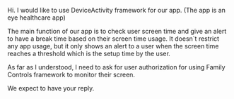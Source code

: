 Hi. I would like to use DeviceActivity framework for our app. (The app is an eye healthcare app)

The main function of our app is to check user screen time and give an alert to have a break time based on their screen time usage. 
It doesn`t restrict any app usage, but it only shows an alert to a user when the screen time reaches a threshold which is the setup time by the user. 

As far as I understood, I need to ask for user authorization for using Family Controls framework to monitor their screen. 

We expect to have your reply.
